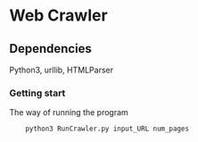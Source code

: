 # Web Crawler

## Dependencies
Python3, urllib, HTMLParser

### Getting start
The way of running the program
```
    python3 RunCrawler.py input_URL num_pages
```
